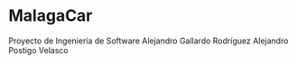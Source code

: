 ﻿# MalagaCar
Proyecto de Ingeniería de Software
Alejandro Gallardo Rodríguez
Alejandro Postigo Velasco
